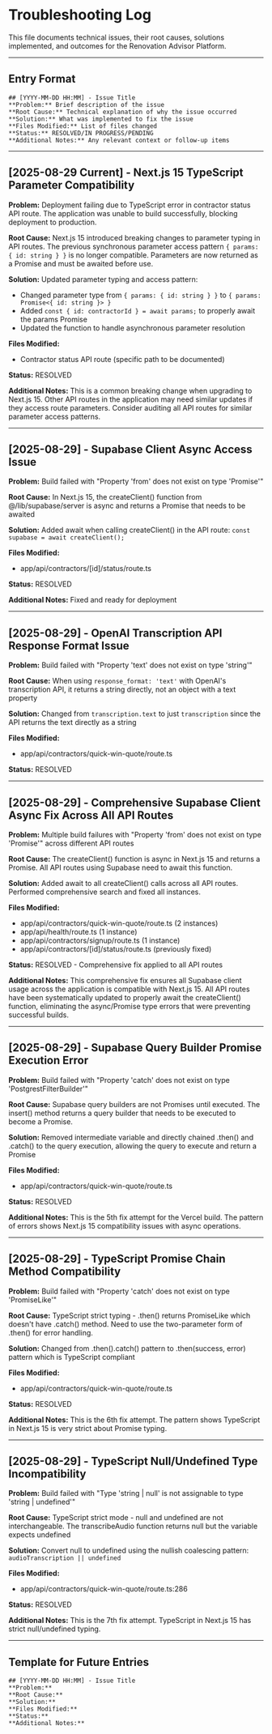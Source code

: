 # Troubleshooting Log

This file documents technical issues, their root causes, solutions implemented, and outcomes for the Renovation Advisor Platform.

---

## Entry Format

```
## [YYYY-MM-DD HH:MM] - Issue Title
**Problem:** Brief description of the issue
**Root Cause:** Technical explanation of why the issue occurred
**Solution:** What was implemented to fix the issue
**Files Modified:** List of files changed
**Status:** RESOLVED/IN PROGRESS/PENDING
**Additional Notes:** Any relevant context or follow-up items
```

---

## [2025-08-29 Current] - Next.js 15 TypeScript Parameter Compatibility

**Problem:** Deployment failing due to TypeScript error in contractor status API route. The application was unable to build successfully, blocking deployment to production.

**Root Cause:** Next.js 15 introduced breaking changes to parameter typing in API routes. The previous synchronous parameter access pattern `{ params: { id: string } }` is no longer compatible. Parameters are now returned as a Promise and must be awaited before use.

**Solution:** Updated parameter typing and access pattern:
- Changed parameter type from `{ params: { id: string } }` to `{ params: Promise<{ id: string }> }`
- Added `const { id: contractorId } = await params;` to properly await the params Promise
- Updated the function to handle asynchronous parameter resolution

**Files Modified:**
- Contractor status API route (specific path to be documented)

**Status:** RESOLVED

**Additional Notes:** This is a common breaking change when upgrading to Next.js 15. Other API routes in the application may need similar updates if they access route parameters. Consider auditing all API routes for similar parameter access patterns.

---

## [2025-08-29] - Supabase Client Async Access Issue

**Problem:** Build failed with "Property 'from' does not exist on type 'Promise<SupabaseClient>'"

**Root Cause:** In Next.js 15, the createClient() function from @/lib/supabase/server is async and returns a Promise that needs to be awaited

**Solution:** Added await when calling createClient() in the API route: `const supabase = await createClient();`

**Files Modified:**
- app/api/contractors/[id]/status/route.ts

**Status:** RESOLVED

**Additional Notes:** Fixed and ready for deployment

---

## [2025-08-29] - OpenAI Transcription API Response Format Issue

**Problem:** Build failed with "Property 'text' does not exist on type 'string'"

**Root Cause:** When using `response_format: 'text'` with OpenAI's transcription API, it returns a string directly, not an object with a text property

**Solution:** Changed from `transcription.text` to just `transcription` since the API returns the text directly as a string

**Files Modified:**
- app/api/contractors/quick-win-quote/route.ts

**Status:** RESOLVED

---

## [2025-08-29] - Comprehensive Supabase Client Async Fix Across All API Routes

**Problem:** Multiple build failures with "Property 'from' does not exist on type 'Promise<SupabaseClient>'" across different API routes

**Root Cause:** The createClient() function is async in Next.js 15 and returns a Promise. All API routes using Supabase need to await this function.

**Solution:** Added await to all createClient() calls across all API routes. Performed comprehensive search and fixed all instances.

**Files Modified:** 
- app/api/contractors/quick-win-quote/route.ts (2 instances)
- app/api/health/route.ts (1 instance)
- app/api/contractors/signup/route.ts (1 instance)
- app/api/contractors/[id]/status/route.ts (previously fixed)

**Status:** RESOLVED - Comprehensive fix applied to all API routes

**Additional Notes:** This comprehensive fix ensures all Supabase client usage across the application is compatible with Next.js 15. All API routes have been systematically updated to properly await the createClient() function, eliminating the async/Promise type errors that were preventing successful builds.

---

## [2025-08-29] - Supabase Query Builder Promise Execution Error

**Problem:** Build failed with "Property 'catch' does not exist on type 'PostgrestFilterBuilder'"

**Root Cause:** Supabase query builders are not Promises until executed. The insert() method returns a query builder that needs to be executed to become a Promise.

**Solution:** Removed intermediate variable and directly chained .then() and .catch() to the query execution, allowing the query to execute and return a Promise

**Files Modified:**
- app/api/contractors/quick-win-quote/route.ts

**Status:** RESOLVED

**Additional Notes:** This is the 5th fix attempt for the Vercel build. The pattern of errors shows Next.js 15 compatibility issues with async operations.

---

## [2025-08-29] - TypeScript Promise Chain Method Compatibility

**Problem:** Build failed with "Property 'catch' does not exist on type 'PromiseLike<void>'"

**Root Cause:** TypeScript strict typing - .then() returns PromiseLike which doesn't have .catch() method. Need to use the two-parameter form of .then() for error handling.

**Solution:** Changed from .then().catch() pattern to .then(success, error) pattern which is TypeScript compliant

**Files Modified:**
- app/api/contractors/quick-win-quote/route.ts

**Status:** RESOLVED

**Additional Notes:** This is the 6th fix attempt. The pattern shows TypeScript in Next.js 15 is very strict about Promise typing.

---

## [2025-08-29] - TypeScript Null/Undefined Type Incompatibility

**Problem:** Build failed with "Type 'string | null' is not assignable to type 'string | undefined'"

**Root Cause:** TypeScript strict mode - null and undefined are not interchangeable. The transcribeAudio function returns null but the variable expects undefined

**Solution:** Convert null to undefined using the nullish coalescing pattern: `audioTranscription || undefined`

**Files Modified:**
- app/api/contractors/quick-win-quote/route.ts:286

**Status:** RESOLVED

**Additional Notes:** This is the 7th fix attempt. TypeScript in Next.js 15 has strict null/undefined typing.

---

## Template for Future Entries

```
## [YYYY-MM-DD HH:MM] - Issue Title
**Problem:** 
**Root Cause:** 
**Solution:** 
**Files Modified:** 
**Status:** 
**Additional Notes:** 
```